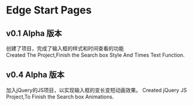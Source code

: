 # Edge Start Pages
## v0.1 Alpha 版本
创建了项目，完成了输入框的样式和时间查看的功能 <br>
Created The Project,Finish the Search box Style And Times Text Function.
## v0.4 Alpha 版本
加入jQuery的JS项目，以实现输入框的变长变短动画效果。
Created jQuery JS Project,To Finish the Search box Animations.
